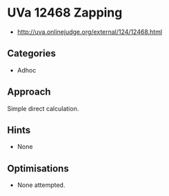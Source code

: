 # UVa 12468 Zapping

   * http://uva.onlinejudge.org/external/124/12468.html

## Categories

   * Adhoc

## Approach

Simple direct calculation.

## Hints

   * None

## Optimisations

   * None attempted.
